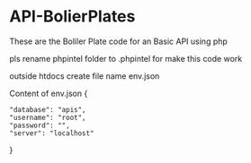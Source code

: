 # API-BolierPlates
These are the Boliler Plate code for an Basic API using php

pls rename phpintel folder to .phpintel for make this code work

outside htdocs create file name env.json

Content of env.json
{

	"database": "apis",
	"username": "root",
	"password": "",
	"server": "localhost"
}

